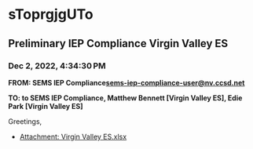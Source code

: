 # sToprgjgUTo
## Preliminary IEP Compliance Virgin Valley ES
### Dec 2, 2022, 4:34:30 PM
**FROM: SEMS IEP Compliance<sems-iep-compliance-user@nv.ccsd.net>**

**TO: to SEMS IEP Compliance, Matthew Bennett [Virgin Valley ES], Edie Park [Virgin Valley ES]**


Greetings, 





* [Attachment: Virgin Valley ES.xlsx](sToprgjgUTo-attachment-1.xlsx)

